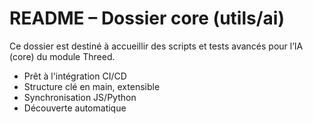 # README – Dossier core (utils/ai)

Ce dossier est destiné à accueillir des scripts et tests avancés pour l’IA (core) du module Threed.

- Prêt à l'intégration CI/CD
- Structure clé en main, extensible
- Synchronisation JS/Python
- Découverte automatique
